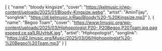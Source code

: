 [
  {
    "name": "bloody kingsize",
    "cover": "https://kelmusic.ir/wp-content/uploads/2025/01/Bloody-Kingsize.webp",
    "artist": "AminTijay",
    "songlink": "https://dl.kelmusic.ir/Rap/Bloody%20-%20Kingsize.mp3"
  },
  {
    "name": "Begoo Toam",
    "cover": "https://www.limusic.org/wp-content/uploads/2025/03/Hiphopologist,P20-,P20Begoo,P20Toam.jpg.pagespeed.ce.sa1LRUyHsK.jpg",
    "artist": "Hiphopologist",
    "songlink": "https://dl2.limusic.org/Music/2025/03/06/Hiphopologist%20-%20Begoo%20Toam.mp3"
  }
]
